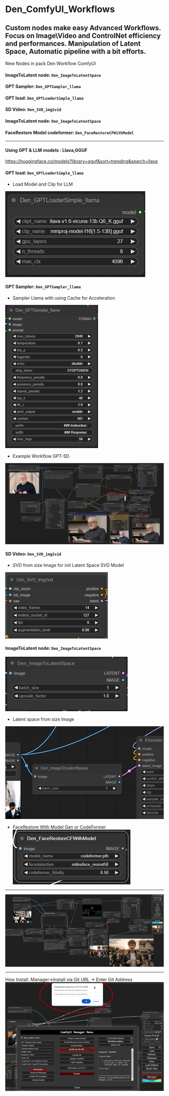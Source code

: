 Den_ComfyUI_Workflows
==============
Custom nodes make easy Advanced Workflows. 
Focus on Image\Video and ControlNet efficiency and performances.
Manipulation of Latent Space, Automatic pipeline with a bit efforts.
--------------
New Nodes in pack Den Workflow ComfyUI
#### ImageToLatent node: `Den_ImageToLatentSpace`
#### GPT Sampler: `Den_GPTSampler_llama`
#### GPT load: `Den_GPTLoaderSimple_llama`
#### SD Video: `Den_SVD_img2vid`
#### ImageToLatent node: `Den_ImageToLatentSpace`
#### FaceRestore Model codeformer: `Den_FaceRestoreCFWithModel`
--------------
#### Using GPT & LLM models : Llava,GGUF
https://huggingface.co/models?library=gguf&sort=trending&search=llava

#### GPT load: `Den_GPTLoaderSimple_llama`
- Load Model and Clip for LLM

![](18d83b489b44ea98d3ac277a53036568.png)

#### GPT Sampler: `Den_GPTSampler_llama`
- Sampler Llama with using Cache for Acceleration

![](ba951e180cc4c9304541abe2843c28ce.png)

- Example Workflow GPT-SD

![](6da778c85399f187e2829a3e460b2938.jpg)

#### SD Video: `Den_SVD_img2vid`

- SVD from size Image for init Latent Space SVD Model

![](dfdbcbea00bdfcbdcf7d0d73b3cb83f7.png)

#### ImageToLatent node: `Den_ImageToLatentSpace`

![](17b6e18ef0deec9f82138b66ca7aace6.png)

- Latent space from size Image

![](d88f68c317f3f790055be5978e2689dc.png)

- FaceRestore With Model Gan or CodeFormer
![](b64810ce1266a038ccd532aa9389c996.png)
--------------
![ComfyUI Screenshot](e92381a5d7c26f138d1451c8b4f52142.jpg)

--------------
How Install. Manager->Install via Git URL -> Enter Git Address 
![ComfyUI Screenshot](88ab9b2c48fb20688935a1bf8ea4b44e.png)
